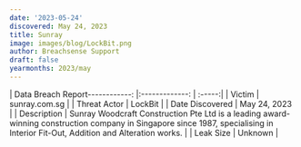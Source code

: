 ```yaml
---
date: '2023-05-24'
discovered: May 24, 2023
title: Sunray
image: images/blog/LockBit.png
author: Breachsense Support
draft: false
yearmonths: 2023/may
---
```


| Data Breach Report------------:     |:-------------:    | :-----:|
| Victim      | sunray.com.sg      | 
| Threat Actor      | LockBit      | 
| Date Discovered      | May 24, 2023      | 
| Description      | Sunray Woodcraft Construction Pte Ltd is a leading award-winning construction company in Singapore since 1987, specialising in Interior Fit-Out, Addition and Alteration works.      | 
| Leak Size      | Unknown      | 

